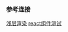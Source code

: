 ### 参考连接
[浅层渲染](https://reactjs.org/docs/shallow-renderer.html) 
[react组件测试](https://www.html.cn/create-react-app/docs/running-tests/) 
